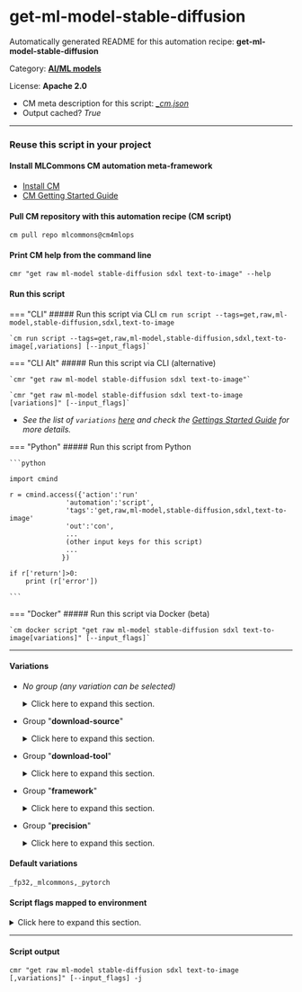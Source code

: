 # get-ml-model-stable-diffusion
Automatically generated README for this automation recipe: **get-ml-model-stable-diffusion**

Category: **[AI/ML models](..)**

License: **Apache 2.0**


* CM meta description for this script: *[_cm.json](https://github.com/mlcommons/cm4mlops/tree/main/script/get-ml-model-stable-diffusion/_cm.json)*
* Output cached? *True*

---
### Reuse this script in your project

#### Install MLCommons CM automation meta-framework

* [Install CM](https://docs.mlcommons.org/ck/install)
* [CM Getting Started Guide](https://docs.mlcommons.org/ck/getting-started/)

#### Pull CM repository with this automation recipe (CM script)

```cm pull repo mlcommons@cm4mlops```

#### Print CM help from the command line

````cmr "get raw ml-model stable-diffusion sdxl text-to-image" --help````

#### Run this script

=== "CLI"
    ##### Run this script via CLI
    `cm run script --tags=get,raw,ml-model,stable-diffusion,sdxl,text-to-image`

    `cm run script --tags=get,raw,ml-model,stable-diffusion,sdxl,text-to-image[,variations] [--input_flags]`

=== "CLI Alt"
    ##### Run this script via CLI (alternative)

    `cmr "get raw ml-model stable-diffusion sdxl text-to-image"`

    `cmr "get raw ml-model stable-diffusion sdxl text-to-image [variations]" [--input_flags]`


* *See the list of `variations` [here](#variations) and check the [Gettings Started Guide](https://github.com/mlcommons/ck/blob/dev/docs/getting-started.md) for more details.*

=== "Python"
    ##### Run this script from Python


    ```python

    import cmind

    r = cmind.access({'action':'run'
                  'automation':'script',
                  'tags':'get,raw,ml-model,stable-diffusion,sdxl,text-to-image'
                  'out':'con',
                  ...
                  (other input keys for this script)
                  ...
                 })

    if r['return']>0:
        print (r['error'])

    ```


=== "Docker"
    ##### Run this script via Docker (beta)

    `cm docker script "get raw ml-model stable-diffusion sdxl text-to-image[variations]" [--input_flags]`

___


#### Variations

  * *No group (any variation can be selected)*
    <details>
    <summary>Click here to expand this section.</summary>

    * `_batch_size.#`
      - Environment variables:
        - *CM_ML_MODEL_BATCH_SIZE*: `#`
      - Workflow:
    * `_pytorch,fp16`
      - Workflow:
    * `_pytorch,fp32`
      - Environment variables:
        - *CM_ML_MODEL_STARTING_WEIGHTS_FILENAME*: `https://huggingface.co/stabilityai/stable-diffusion-xl-base-1.0`
      - Workflow:
    * `_rclone,fp16`
      - Environment variables:
        - *CM_DOWNLOAD_URL*: `mlc-inference:mlcommons-inference-wg-public/stable_diffusion_fp16`
      - Workflow:
    * `_rclone,fp32`
      - Environment variables:
        - *CM_DOWNLOAD_URL*: `mlc-inference:mlcommons-inference-wg-public/stable_diffusion_fp32`
      - Workflow:

    </details>


  * Group "**download-source**"
    <details>
    <summary>Click here to expand this section.</summary>

    * `_huggingface`
      - Workflow:
    * **`_mlcommons`** (default)
      - Workflow:

    </details>


  * Group "**download-tool**"
    <details>
    <summary>Click here to expand this section.</summary>

    * `_git`
      - Environment variables:
        - *CM_DOWNLOAD_TOOL*: `git`
      - Workflow:
    * `_rclone`
      - Environment variables:
        - *CM_RCLONE_CONFIG_CMD*: `rclone config create mlc-inference s3 provider=Cloudflare access_key_id=f65ba5eef400db161ea49967de89f47b secret_access_key=fbea333914c292b854f14d3fe232bad6c5407bf0ab1bebf78833c2b359bdfd2b endpoint=https://c2686074cb2caf5cbaf6d134bdba8b47.r2.cloudflarestorage.com`
        - *CM_DOWNLOAD_TOOL*: `rclone`
      - Workflow:
    * `_wget`
      - Environment variables:
        - *CM_DOWNLOAD_TOOL*: `wget`
      - Workflow:

    </details>


  * Group "**framework**"
    <details>
    <summary>Click here to expand this section.</summary>

    * **`_pytorch`** (default)
      - Environment variables:
        - *CM_ML_MODEL_FRAMEWORK*: `pytorch`
      - Workflow:

    </details>


  * Group "**precision**"
    <details>
    <summary>Click here to expand this section.</summary>

    * `_fp16`
      - Environment variables:
        - *CM_ML_MODEL_INPUT_DATA_TYPES*: `fp16`
        - *CM_ML_MODEL_PRECISION*: `fp16`
        - *CM_ML_MODEL_WEIGHT_DATA_TYPES*: `fp16`
      - Workflow:
    * **`_fp32`** (default)
      - Environment variables:
        - *CM_ML_MODEL_INPUT_DATA_TYPES*: `fp32`
        - *CM_ML_MODEL_PRECISION*: `fp32`
        - *CM_ML_MODEL_WEIGHT_DATA_TYPES*: `fp32`
      - Workflow:
    * `_int8`
      - Environment variables:
        - *CM_ML_MODEL_INPUT_DATA_TYPES*: `int8`
        - *CM_ML_MODEL_PRECISION*: `int8`
        - *CM_ML_MODEL_WEIGHT_DATA_TYPES*: `int8`
      - Workflow:
    * `_uint8`
      - Environment variables:
        - *CM_ML_MODEL_INPUT_DATA_TYPES*: `uint8`
        - *CM_ML_MODEL_PRECISION*: `uint8`
        - *CM_ML_MODEL_WEIGHT_DATA_TYPES*: `uint8`
      - Workflow:

    </details>


#### Default variations

`_fp32,_mlcommons,_pytorch`

#### Script flags mapped to environment
<details>
<summary>Click here to expand this section.</summary>

* `--checkpoint=value`  &rarr;  `SDXL_CHECKPOINT_PATH=value`
* `--download_path=value`  &rarr;  `CM_DOWNLOAD_PATH=value`
* `--to=value`  &rarr;  `CM_DOWNLOAD_PATH=value`

**Above CLI flags can be used in the Python CM API as follows:**

```python
r=cm.access({... , "checkpoint":...}
```

</details>


___
#### Script output
`cmr "get raw ml-model stable-diffusion sdxl text-to-image [,variations]" [--input_flags] -j`